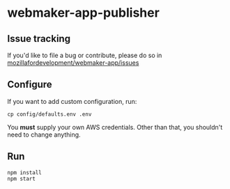 # webmaker-app-publisher

## Issue tracking

If you'd like to file a bug or contribute, please do so in [mozillafordevelopment/webmaker-app/issues](https://github.com/mozillafordevelopment/webmaker-app/issues?q=is%3Aopen+is%3Aissue+label%3Awebmaker-app-publisher)

## Configure
If you want to add custom configuration, run:
```
cp config/defaults.env .env
```

You **must** supply your own AWS credentials. Other than that, you shouldn't need to change anything.

## Run
```
npm install
npm start
```

